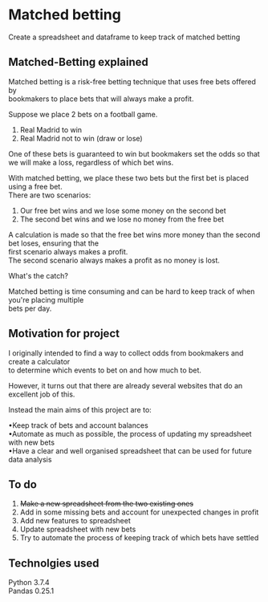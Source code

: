 # Matched betting  
Create a spreadsheet and dataframe to keep track of matched betting

## Matched-Betting explained
Matched betting is a risk-free betting technique that uses free bets offered by  
bookmakers to place bets that will always make a profit.  
  
Suppose we place 2 bets on a football game.   
1. Real Madrid to win  
2. Real Madrid not to win (draw or lose)  
  
One of these bets is guaranteed to win but bookmakers set the odds so that we will make a 
loss, regardless of which bet wins.  
  
With matched betting, we place these two bets but the first bet is placed using a free bet.   
There are two scenarios:  
  
1. Our free bet wins and we lose some money on the second bet  
2. The second bet wins and we lose no money from the free bet  
  
A calculation is made so that the free bet wins more money than the second bet loses, ensuring that the   
first scenario always makes a profit.  
The second scenario always makes a profit as no money is lost.  
  
What's the catch?  
  
Matched betting is time consuming and can be hard to keep track of when you're placing multiple  
bets per day.
  

## Motivation for project
I originally intended to find a way to collect odds from bookmakers and create a calculator  
to determine which events to bet on and how much to bet.  
  
However, it turns out that there are already several websites that do an excellent job of this.  
  
Instead the main aims of this project are to: 
  
•Keep track of bets and account balances  
•Automate as much as possible, the process of updating my spreadsheet with new bets  
•Have a clear and well organised spreadsheet that can be used for future data analysis  
  
## To do
1. <s>Make a new spreadsheet from the two existing ones</s>
2. Add in some missing bets and account for unexpected changes in profit  
3. Add new features to spreadsheet  
4. Update spreadsheet with new bets  
5. Try to automate the process of keeping track of which bets have settled

## Technolgies used
Python 3.7.4  
Pandas 0.25.1

